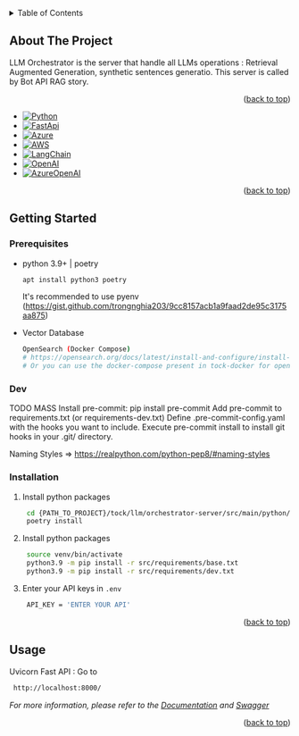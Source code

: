 <a name="readme-top"></a>

<!-- TABLE OF CONTENTS -->
<details>
  <summary>Table of Contents</summary>
  <ol>
    <li>
      <a href="#about-the-project">About The Project</a>
      <ul>
        <li><a href="#built-with">Built With</a></li>
      </ul>
    </li>
    <li>
      <a href="#getting-started">Getting Started</a>
      <ul>
        <li><a href="#prerequisites">Prerequisites</a></li>
        <li><a href="#installation">Installation</a></li>
      </ul>
    </li>
    <li><a href="#usage">Usage</a></li>
  </ol>
</details>



<!-- ABOUT THE PROJECT -->
## About The Project

LLM Orchestrator is the server that handle all LLMs operations : Retrieval Augmented Generation, synthetic sentences generatio. This server is called by Bot API RAG story.

<p align="right">(<a href="#readme-top">back to top</a>)</p>


* [![Python][Python]][Python-url]
* [![FastApi][FastApi]][FastApi-url]
* [![Azure][Azure]][Azure-url]
* [![AWS][AWS]][AWS-url]
* [![LangChain][LangChain]][LangChain-url]
* [![OpenAI][OpenAI]][OpenAI-url]
* [![AzureOpenAI][AzureOpenAI]][AzureOpenAI-url]

<p align="right">(<a href="#readme-top">back to top</a>)</p>


<!-- GETTING STARTED -->
## Getting Started

### Prerequisites

* python 3.9+ | poetry
  ```sh
  apt install python3 poetry
  ```
  It's recommended to use pyenv (https://gist.github.com/trongnghia203/9cc8157acb1a9faad2de95c3175aa875)

* Vector Database
  ```sh
  OpenSearch (Docker Compose)
  # https://opensearch.org/docs/latest/install-and-configure/install-opensearch/docker/
  # Or you can use the docker-compose present in tock-docker for opensearch
  ```
### Dev

TODO MASS
Install pre-commit: pip install pre-commit
Add pre-commit to requirements.txt (or requirements-dev.txt)
Define .pre-commit-config.yaml with the hooks you want to include.
Execute pre-commit install to install git hooks in your .git/ directory.

Naming Styles => https://realpython.com/python-pep8/#naming-styles

### Installation

1. Install python packages
   ```sh
    cd {PATH_TO_PROJECT}/tock/llm/orchestrator-server/src/main/python/app
    poetry install
   ```
2. Install python packages
   ```sh
    source venv/bin/activate
    python3.9 -m pip install -r src/requirements/base.txt
    python3.9 -m pip install -r src/requirements/dev.txt
   ```
3. Enter your API keys in `.env`
   ```sh
    API_KEY = 'ENTER YOUR API'
   ```

<p align="right">(<a href="#readme-top">back to top</a>)</p>

<!-- USAGE EXAMPLES -->
## Usage

Uvicorn Fast API : Go to
   ```sh
    http://localhost:8000/
   ```

_For more information, please refer to the [Documentation](https://example.com) and [Swagger](http://localhost:8000/docs)_

<p align="right">(<a href="#readme-top">back to top</a>)</p>


<!-- MARKDOWN LINKS & IMAGES -->
[product-screenshot]: images/screenshot.png

[Python]: https://img.shields.io/badge/python-3670A0?style=for-the-badge&logo=python&logoColor=ffdd54
[Python-url]: https://www.langchain.com/
[FastApi]: https://img.shields.io/badge/FastAPI-009688?style=for-the-badge&logo=FastAPI&logoColor=white
[FastApi-url]: https://fastapi.tiangolo.com/
[LangChain]: https://img.shields.io/badge/LangChain-LIB-blue
[LangChain-url]: https://www.langchain.com/
[OpenAI]: https://img.shields.io/badge/OpenAI-LLM-blue
[OpenAI-url]: https://openai.com/
[AzureOpenAI]: https://img.shields.io/badge/AzureOpenAI-LLM-blue
[AzureOpenAI-url]: https://azure.microsoft.com/fr-fr/products/ai-services/openai-service
[OpenSearch]: https://img.shields.io/badge/OpenSearch-AWS-blue
[OpenSearch-url]: https://opensearch.org/
[Azure]: https://img.shields.io/badge/azure-%230072C6.svg?style=for-the-badge&logo=microsoftazure&logoColor=white
[Azure-url]: https://azure.microsoft.com/
[AWS]: https://img.shields.io/badge/AWS-%23FF9900.svg?style=for-the-badge&logo=amazon-aws&logoColor=white
[AWS-url]: https://aws.amazon.com/

